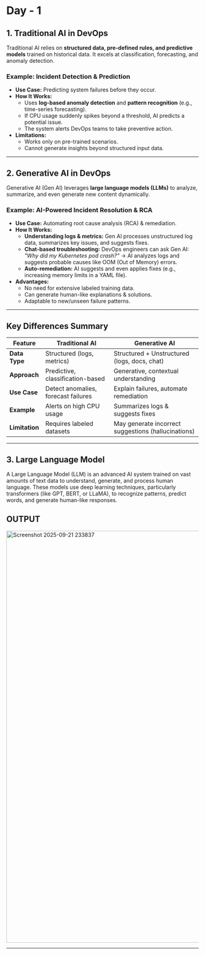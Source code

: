 # Day - 1 

## 1. Traditional AI in DevOps
Traditional AI relies on **structured data, pre-defined rules, and predictive models** trained on historical data. It excels at classification, forecasting, and anomaly detection.

### Example: Incident Detection & Prediction
- **Use Case:** Predicting system failures before they occur.
- **How It Works:**  
  - Uses **log-based anomaly detection** and **pattern recognition** (e.g., time-series forecasting).  
  - If CPU usage suddenly spikes beyond a threshold, AI predicts a potential issue.  
  - The system alerts DevOps teams to take preventive action.  
- **Limitations:**  
  - Works only on pre-trained scenarios.  
  - Cannot generate insights beyond structured input data.  

---

## 2. Generative AI in DevOps
Generative AI (Gen AI) leverages **large language models (LLMs)** to analyze, summarize, and even generate new content dynamically.

### Example: AI-Powered Incident Resolution & RCA
- **Use Case:** Automating root cause analysis (RCA) & remediation.  
- **How It Works:**  
  - **Understanding logs & metrics:** Gen AI processes unstructured log data, summarizes key issues, and suggests fixes.  
  - **Chat-based troubleshooting:** DevOps engineers can ask Gen AI:  
    _"Why did my Kubernetes pod crash?"_ → AI analyzes logs and suggests probable causes like OOM (Out of Memory) errors.  
  - **Auto-remediation:** AI suggests and even applies fixes (e.g., increasing memory limits in a YAML file).  
- **Advantages:**  
  - No need for extensive labeled training data.  
  - Can generate human-like explanations & solutions.  
  - Adaptable to new/unseen failure patterns.  

---

## Key Differences Summary

| Feature            | Traditional AI                     | Generative AI                     |
|-------------------|--------------------------------|--------------------------------|
| **Data Type**      | Structured (logs, metrics)    | Structured + Unstructured (logs, docs, chat)  |
| **Approach**       | Predictive, classification-based | Generative, contextual understanding |
| **Use Case**       | Detect anomalies, forecast failures | Explain failures, automate remediation |
| **Example**        | Alerts on high CPU usage       | Summarizes logs & suggests fixes |
| **Limitation**     | Requires labeled datasets     | May generate incorrect suggestions (hallucinations) |

---

## 3. Large Language Model
A Large Language Model (LLM) is an advanced AI system trained on vast amounts of text data to understand, generate, and process human language. These models use deep learning techniques, particularly transformers (like GPT, BERT, or LLaMA), to recognize patterns, predict words, and generate human-like responses.

## OUTPUT
<img width="1920" height="1080" alt="Screenshot 2025-09-21 233837" src="https://github.com/user-attachments/assets/7a3f6435-5d4a-45cd-9d6e-22786f733f79" />


---

